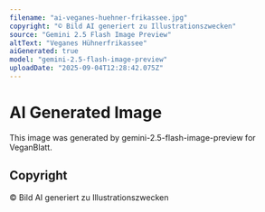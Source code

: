 ```yaml
---
filename: "ai-veganes-huehner-frikassee.jpg"
copyright: "© Bild AI generiert zu Illustrationszwecken"
source: "Gemini 2.5 Flash Image Preview"
altText: "Veganes Hühnerfrikassee"
aiGenerated: true
model: "gemini-2.5-flash-image-preview"
uploadDate: "2025-09-04T12:28:42.075Z"
---
```


# AI Generated Image

This image was generated by gemini-2.5-flash-image-preview for VeganBlatt.

## Copyright
© Bild AI generiert zu Illustrationszwecken
